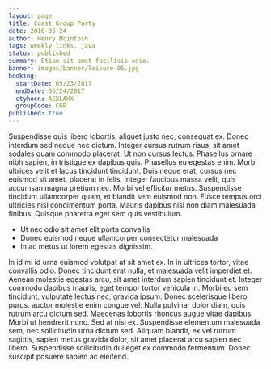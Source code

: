 ```yaml
---
layout: page
title: Coast Group Party
date: 2016-05-24
author: Henry Mcintosh
tags: weekly links, java
status: published
summary: Etiam sit amet facilisis odio.
banner: images/banner/leisure-05.jpg
booking:
  startDate: 05/23/2017
  endDate: 05/24/2017
  ctyhocn: AEXLAHX
  groupCode: CGP
published: true
---
```

Suspendisse quis libero lobortis, aliquet justo nec, consequat ex. Donec interdum sed neque nec dictum. Integer cursus rutrum risus, sit amet sodales quam commodo placerat. Ut non cursus lectus. Phasellus ornare nibh sapien, in tristique ex dapibus quis. Phasellus eu egestas enim. Morbi ultrices velit et lacus tincidunt tincidunt. Duis neque erat, cursus nec euismod sit amet, placerat in felis. Integer faucibus massa velit, quis accumsan magna pretium nec. Morbi vel efficitur metus. Suspendisse tincidunt ullamcorper quam, et blandit sem euismod non. Fusce tempus orci ultricies nisl condimentum porta. Mauris dapibus nisi non diam malesuada finibus. Quisque pharetra eget sem quis vestibulum.

* Ut nec odio sit amet elit porta convallis
* Donec euismod neque ullamcorper consectetur malesuada
* In ac metus ut lorem egestas dignissim.

In id mi id urna euismod volutpat at sit amet ex. In in ultrices tortor, vitae convallis odio. Donec tincidunt erat nulla, et malesuada velit imperdiet et. Aenean molestie egestas arcu, sit amet interdum sapien tincidunt et. Integer commodo dapibus mauris, eget tempor tortor vehicula in. Morbi eu sem tincidunt, vulputate lectus nec, gravida ipsum. Donec scelerisque libero purus, auctor molestie enim congue vel. Nulla pulvinar dolor diam, quis rutrum arcu dictum sed. Maecenas lobortis rhoncus augue vitae dapibus. Morbi ut hendrerit nunc. Sed at nisl ex. Suspendisse elementum malesuada sem, nec sollicitudin urna dictum sed. Aliquam blandit, ex vel rutrum sagittis, sapien metus gravida dolor, sit amet placerat arcu sapien nec libero. Suspendisse sollicitudin dui eget ex commodo fermentum. Donec suscipit posuere sapien ac eleifend.
